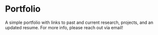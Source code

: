 # Portfolio

A simple portfolio with links to past and current research, projects, and an updated resume. For more info, please reach out via email!
